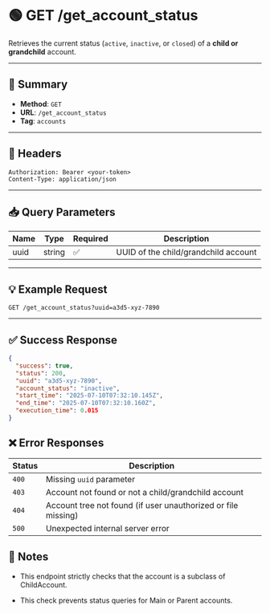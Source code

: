 # 🟢 GET /get_account_status

Retrieves the current status (`active`, `inactive`, or `closed`) of a **child or grandchild** account.

---

## 📌 Summary

- **Method**: `GET`
- **URL**: `/get_account_status`
- **Tag**: `accounts`

---

## 🔐 Headers

```
Authorization: Bearer <your-token>
Content-Type: application/json
```

---

## 📥 Query Parameters

| Name   | Type   | Required | Description                        |
|--------|--------|----------|------------------------------------|
| uuid   | string | ✅       | UUID of the child/grandchild account |

---

## 💡 Example Request

```
GET /get_account_status?uuid=a3d5-xyz-7890
```

---

## ✅ Success Response

```json
{
  "success": true,
  "status": 200,
  "uuid": "a3d5-xyz-7890",
  "account_status": "inactive",
  "start_time": "2025-07-10T07:32:10.145Z",
  "end_time": "2025-07-10T07:32:10.160Z",
  "execution_time": 0.015
}
```
## ❌ Error Responses

| Status | Description                                                   |
| ------ | ------------------------------------------------------------- |
| `400`  | Missing `uuid` parameter                                      |
| `403`  | Account not found or not a child/grandchild account           |
| `404`  | Account tree not found (if user unauthorized or file missing) |
| `500`  | Unexpected internal server error                              |

## 🧠 Notes
- This endpoint strictly checks that the account is a subclass of ChildAccount.

- This check prevents status queries for Main or Parent accounts.